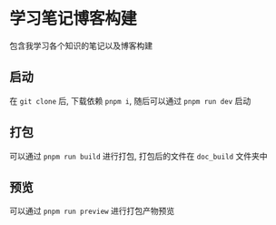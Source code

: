 # 学习笔记博客构建

包含我学习各个知识的笔记以及博客构建

## 启动

在 `git clone` 后, 下载依赖 `pnpm i`, 随后可以通过 `pnpm run dev` 启动

## 打包

可以通过 `pnpm run build` 进行打包, 打包后的文件在 `doc_build` 文件夹中

## 预览

可以通过 `pnpm run preview` 进行打包产物预览
